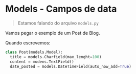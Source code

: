 # Models - Campos de data
> Estamos falando do arquivo ```models.py```

Vamos pegar o exemplo de um Post de Blog.

Quando escrevemos:

```python
class Post(models.Model):
  title = models.Charfield(max_lenght=100)
  content = modens.TextField()
  date_posted = models.DateTimeField(auto_now_add=True)
```
